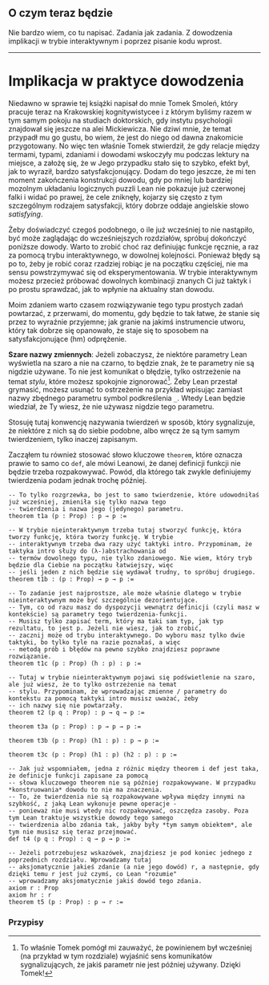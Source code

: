 ## O czym teraz będzie

Nie bardzo wiem, co tu napisać. Zadania jak zadania. Z dowodzenia implikacji w trybie interaktywnym
i poprzez pisanie kodu wprost.

<hr>

# Implikacja w praktyce dowodzenia

Niedawno w sprawie tej książki napisał do mnie Tomek Smoleń, który pracuje teraz na Krakowskiej
kognitywistycee i z którym byliśmy razem w tym samym pokoju na studiach doktorskich, gdy instytu
psychologii znajdował się jeszcze na alei Mickiewicza. Nie dziwi mnie, że temat przypadł mu go
gustu, bo wiem, że jest do niego od dawna znakomicie przygotowany. No więc ten właśnie Tomek
stwierdził, że gdy relacje między termami, typami, zdaniami i dowodami wskoczyły mu podczas lektury
na miejsce, a założę się, że w Jego przypadku stało się to szybko, efekt był, jak to wyraził, bardzo
satysfakcjonujący. Dodam do tego jeszcze, że mi ten moment zakończenia konstrukcji dowodu, gdy po
mniej lub bardziej mozolnym układaniu logicznych puzzli Lean nie pokazuje już czerwonej falki i
widać po prawej, że cele zniknęły, kojarzy się często z tym szczególnym rodzajem satysfakcji, który
dobrze oddaje angielskie słowo *satisfying*.

Żeby doświadczyć czegoś podobnego, o ile już wcześniej to nie nastąpiło, być może zaglądając do
wcześniejszych rozdziałów, spróbuj dokończyć poniższe dowody. Warto to zrobić choć raz definiując
funkcje ręcznie, a raz za pomocą trybu interaktywnego, w dowolnej kolejności. Ponieważ błędy są po
to, żeby je robić coraz rzadziej robiąc je na początku częściej, nie ma sensu powstrzymywać się od
eksperymentowania. W trybie interaktywnym możesz przecież próbować dowolnych kombinacji znanych Ci
już taktyk i po prostu sprawdzać, jak to wpłynie na aktualny stan dowodu.

Moim zdaniem warto czasem rozwiązywanie tego typu prostych zadań powtarzać, z przerwami, do momentu,
gdy będzie to tak łatwe, że stanie się przez to wyraźnie przyjemne; jak granie na jakimś
instrumencie utworu, który tak dobrze się opanowało, że staje się to sposobem na satysfakcjonujące
(hm) odprężenie.

**Szare nazwy zmiennych**: Jeżeli zobaczysz, że niektóre parametry Lean wyświetla na szaro a nie na
czarno, to będzie znak, że te parametry nie są nigdzie używane. To nie jest komunikat o błędzie,
tylko ostrzeżenie na temat *stylu*, które możesz spokojnie zignorować[^1]. Żeby Lean przestał
grymasić, możesz usunąć to ostrzeżenie na przykład wpisując zamiast nazwy zbędnego parametru symbol
podkreślenia `_`. Wtedy Lean będzie wiedział, że Ty wiesz, że nie używasz nigdzie tego parametru.

Stosuję tutaj konwencję nazywania twierdzeń w sposób, który sygnalizuje, że niektóre z nich są do
siebie podobne, albo wręcz że są tym samym twierdzeniem, tylko inaczej zapisanym.

Zacząłem tu również stosować słowo kluczowe `theorem`, które oznacza prawie to samo co `def`, ale
mówi Leanowi, że danej definicji funkcji nie będzie trzeba rozpakowywać. Powód, dla którego tak
zwykle definiujemy twierdzenia podam jednak trochę później.

```lean
-- To tylko rozgrzewka, bo jest to samo twierdzenie, które udowodniłaś już wcześniej, zmieniła się tylko nazwa tego
-- twierdzenia i nazwa jego (jedynego) parametru.
theorem t1a (p : Prop) : p → p :=

-- W trybie nieinteraktywnym trzeba tutaj stworzyć funkcję, która tworzy funkcję, która tworzy funkcję. W trybie 
-- interaktywnym trzeba dwa razy użyć taktyki intro. Przypominam, że taktyka intro służy do (λ-)abstrachowania od 
-- termów dowolnego typu, nie tylko zdaniowego. Nie wiem, który tryb będzie dla Ciebie na początku łatwiejszy, więc
-- jeśli jeden z nich będzie się wydawał trudny, to spróbuj drugiego.
theorem t1b : (p : Prop) → p → p :=

-- To zadanie jest najprostsze, ale może właśnie dlatego w trybie nieinteraktywnym może być szczególnie dezorientujące. 
-- Tym, co od razu masz do dyspozycji wewnątrz definicji (czyli masz w kontekście) są parametry tego twierdzenia-funkcji.
-- Musisz tylko zapisać term, który ma taki sam typ, jak typ rezultatu, to jest p. Jeżeli nie wiesz, jak to zrobić,
-- zacznij może od trybu interaktywnego. Do wyboru masz tylko dwie taktyki, bo tylko tyle na razie poznałaś, a więc
-- metodą prób i błędów na pewno szybko znajdziesz poprawne rozwiązanie.
theorem t1c (p : Prop) (h : p) : p :=

-- Tutaj w trybie nieinteraktywnym pojawi się podświetlenie na szaro, ale już wiesz, że to tylko ostrzeżenie na temat
-- stylu. Przypominam, że wprowadzając zmienne / parametry do kontekstu za pomocą taktyki intro musisz uważać, żeby
-- ich nazwy się nie powtarzały.
theorem t2 (p q : Prop) : p → q → p :=

theorem t3a (p : Prop) : p → p → p :=

theorem t3b (p : Prop) (h1 : p) : p → p :=

theorem t3c (p : Prop) (h1 : p) (h2 : p) : p :=

-- Jak już wspomniałem, jedna z różnic między theorem i def jest taka, że definicje funkcji zapisane za pomocą
-- słowa kluczowego theorem nie są później rozpakowywane. W przypadku *konstruowania* dowodu to nie ma znaczenia. 
-- To, że twierdzenia nie są rozpakowywane wpływa między innymi na szybkość, z jaką Lean wykonuje pewne operacje -
-- ponieważ nie musi wtedy nic rozpakowywać, oszczędza zasoby. Poza tym Lean traktuje wszystkie dowody tego samego
-- twierdzenia albo zdania tak, jakby były *tym samym obiektem*, ale tym nie musisz się teraz przejmować.
def t4 (p q : Prop) : q → p → p :=

-- Jeżeli potrzebujesz wskazówek, znajdziesz je pod koniec jednego z poprzednich rozdziału. Wprowadzamy tutaj
-- aksjomatycznie jakieś zdanie (a nie jego dowód) r, a następnie, gdy dzięki temu r jest już czymś, co Lean "rozumie"
-- wprowadzamy aksjomatycznie jakiś dowód tego zdania.
axiom r : Prop
axiom hr : r
theorem t5 (p : Prop) : p → r :=
```

### Przypisy

[^1]: To właśnie Tomek pomógł mi zauważyć, że powinienem był wcześniej (na przykład w tym rozdziale)
    wyjaśnić sens komunikatów sygnalizujących, że jakiś parametr nie jest później używany. Dzięki
    Tomek!
